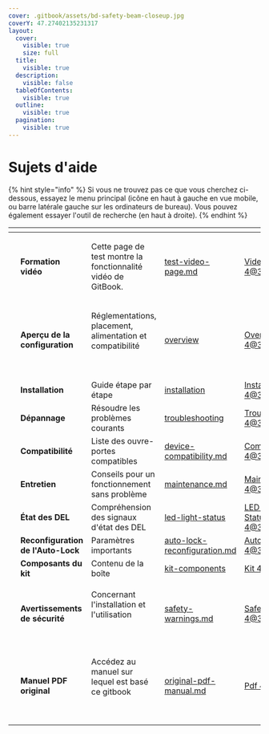 ```yaml
---
cover: .gitbook/assets/bd-safety-beam-closeup.jpg
coverY: 47.27402135231317
layout:
  cover:
    visible: true
    size: full
  title:
    visible: true
  description:
    visible: false
  tableOfContents:
    visible: true
  outline:
    visible: true
  pagination:
    visible: true
---
```


# Sujets d'aide

{% hint style="info" %}
Si vous ne trouvez pas ce que vous cherchez ci-dessous, essayez le menu principal (icône en haut à gauche en vue mobile, ou barre latérale gauche sur les ordinateurs de bureau). Vous pouvez également essayer l'outil de recherche (en haut à droite).
{% endhint %}

<table data-view="cards"><thead><tr><th></th><th></th><th></th><th data-hidden data-card-target data-type="content-ref"></th><th data-hidden data-card-cover data-type="files"></th></tr></thead><tbody><tr><td></td><td><strong>Formation vidéo</strong></td><td><p>Cette page de test montre la fonctionnalité vidéo de GitBook.</p><p></p></td><td><a href="test-video-page.md">test-video-page.md</a></td><td><a href=".gitbook/assets/Video 4@3x.png">Video 4@3x.png</a></td></tr><tr><td></td><td><strong>Aperçu de la configuration</strong></td><td><p>Réglementations, placement, alimentation et compatibilité</p><p><br></p></td><td><a href="overview/">overview</a></td><td><a href=".gitbook/assets/Overview 4@3x.png">Overview 4@3x.png</a></td></tr><tr><td></td><td><strong>Installation</strong></td><td>Guide étape par étape</td><td><a href="installation/">installation</a></td><td><a href=".gitbook/assets/Installation 4@3x.png">Installation 4@3x.png</a></td></tr><tr><td></td><td><strong>Dépannage</strong></td><td>Résoudre les problèmes courants</td><td><a href="troubleshooting/">troubleshooting</a></td><td><a href=".gitbook/assets/Troubleshooting 4@3x.png">Troubleshooting 4@3x.png</a></td></tr><tr><td></td><td><strong>Compatibilité</strong></td><td>Liste des ouvre-portes compatibles</td><td><a href="overview/device-compatibility.md">device-compatibility.md</a></td><td><a href=".gitbook/assets/Compatibility 4@3x.png">Compatibility 4@3x.png</a></td></tr><tr><td></td><td><strong>Entretien</strong></td><td>Conseils pour un fonctionnement sans problème</td><td><a href="maintenance.md">maintenance.md</a></td><td><a href=".gitbook/assets/Maintenance 4@3x.png">Maintenance 4@3x.png</a></td></tr><tr><td></td><td><strong>État des DEL</strong></td><td>Compréhension des signaux d'état des DEL</td><td><a href="led-light-status/">led-light-status</a></td><td><a href=".gitbook/assets/LED Light Status 4@3x.png">LED Light Status 4@3x.png</a></td></tr><tr><td></td><td><strong>Reconfiguration de l'Auto-Lock</strong></td><td>Paramètres importants</td><td><a href="auto-lock-reconfiguration.md">auto-lock-reconfiguration.md</a></td><td><a href=".gitbook/assets/Autolock 4@3x.png">Autolock 4@3x.png</a></td></tr><tr><td></td><td><strong>Composants du kit</strong></td><td>Contenu de la boîte</td><td><a href="kit-components/">kit-components</a></td><td><a href=".gitbook/assets/Kit 4@3x.png">Kit 4@3x.png</a></td></tr><tr><td></td><td><strong>Avertissements de sécurité</strong></td><td><p>Concernant l'installation et l'utilisation</p><p><br></p></td><td><a href="safety-warnings.md">safety-warnings.md</a></td><td><a href=".gitbook/assets/Safety warnings 4@3x.png">Safety warnings 4@3x.png</a></td></tr><tr><td></td><td><strong>Manuel PDF original</strong></td><td><p>Accédez au manuel sur lequel est basé ce gitbook</p><p><br></p></td><td><a href="original-pdf-manual.md">original-pdf-manual.md</a></td><td><a href=".gitbook/assets/Pdf 4@3x.png">Pdf 4@3x.png</a></td></tr></tbody></table>
